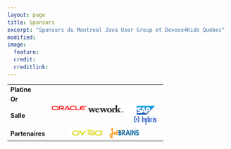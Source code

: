 ```yaml
---
layout: page
title: Sponsors
excerpt: "Sponsors du Montreal Java User Group et Devoxx4Kids Québec"
modified:
image:
  feature:
  credit:
  creditlink:
---
```


| | |
|---|:-----------:|
| __Platine__ |  |
| __Or__ |  |
| __Salle__ | <a href="https://www.oracle.com/" title="Oracle" target="_blank"><img src="/images/sponsors/oracle.gif" width="80px" style="vertical-align: top;"></a> <a href="https://www.wework.com/fr-CA/l/montreal--QC" title="WeWork" target="_blank"><img src="/images/sponsors/wework.png" width="80px" style="vertical-align: top;"></a> <a href="http://hybris.com/" title="SAP Hybris" target="_blank"><img src="/images/sponsors/saphybris.png" width="80px" style="vertical-align: top;"></a> |
| __Partenaires__ | <a href="http://www.testatoo.org/" title="Ovea / testatoo" target="_blank"><img src="/images/sponsors/ovea.png" width="80px" style="vertical-align: top;"></a> <a href="https://www.jetbrains.com/" title="JetBrains" target="_blank"><img src="/images/sponsors/jetbrains.png" width="80px" style="vertical-align: top;"></a> |
